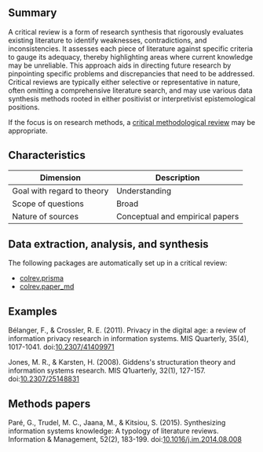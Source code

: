 ## Summary

A critical review is a form of research synthesis that rigorously evaluates existing literature to identify weaknesses, contradictions, and inconsistencies. It assesses each piece of literature against specific criteria to gauge its adequacy, thereby highlighting areas where current knowledge may be unreliable. This approach aids in directing future research by pinpointing specific problems and discrepancies that need to be addressed. Critical reviews are typically either selective or representative in nature, often omitting a comprehensive literature search, and may use various data synthesis methods rooted in either positivist or interpretivist epistemological positions.

If the focus is on research methods, a [critical methodological review](colrev.methodological_review.html) may be appropriate.

## Characteristics

| Dimension                  | Description                                    |
|----------------------------|------------------------------------------------|
| Goal with regard to theory | Understanding                                  |
| Scope of questions         | Broad                                          |
| Nature of sources          | Conceptual and  empirical papers               |

## Data extraction, analysis, and synthesis

The following packages are automatically set up in a critical review:

- [colrev.prisma](colrev.prisma.html)
- [colrev.paper_md](colrev.paper_md.html)

## Examples

Bélanger, F., & Crossler, R. E. (2011). Privacy in the digital age: a review of information privacy research in information systems. MIS Quarterly, 35(4), 1017-1041. doi:[10.2307/41409971](https://doi.org/10.2307/41409971)

Jones, M. R., & Karsten, H. (2008). Giddens's structuration theory and information systems research. MIS Q1uarterly, 32(1), 127-157. doi:[10.2307/25148831
](https://doi.org/10.2307/25148831)

## Methods papers

Paré, G., Trudel, M. C., Jaana, M., & Kitsiou, S. (2015). Synthesizing information systems knowledge: A typology of literature reviews. Information & Management, 52(2), 183-199. doi:[10.1016/j.im.2014.08.008](https://doi.org/10.1016/j.im.2014.08.008)
